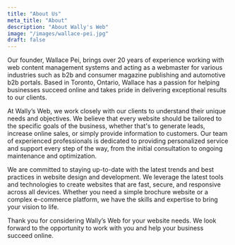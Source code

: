 ```yaml
---
title: "About Us"
meta_title: "About"
description: "About Wally's Web"
image: "/images/wallace-pei.jpg"
draft: false
---
```


Our founder, Wallace Pei, brings over 20 years of experience working with web content management systems and acting as a webmaster for various industries such as b2b and consumer magazine publishing and automotive b2b portals. Based in Toronto, Ontario, Wallace has a passion for helping businesses succeed online and takes pride in delivering exceptional results to our clients.

At Wally’s Web, we work closely with our clients to understand their unique needs and objectives. We believe that every website should be tailored to the specific goals of the business, whether that's to generate leads, increase online sales, or simply provide information to customers. Our team of experienced professionals is dedicated to providing personalized service and support every step of the way, from the initial consultation to ongoing maintenance and optimization.

We are committed to staying up-to-date with the latest trends and best practices in website design and development. We leverage the latest tools and technologies to create websites that are fast, secure, and responsive across all devices. Whether you need a simple brochure website or a complex e-commerce platform, we have the skills and expertise to bring your vision to life.

Thank you for considering Wally’s Web for your website needs. We look forward to the opportunity to work with you and help your business succeed online.
